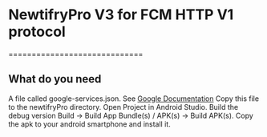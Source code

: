 # NewtifryPro V3 for FCM HTTP V1 protocol
=============================
## What do you need
A file called google-services.json. See [Google Documentation](https://firebase.google.com/docs/android/setup)
Copy this file to the newtifryPro directory.
Open Project in Android Studio.
Build the debug version Build -> Build App Bundle(s) / APK(s) -> Build APK(s).
Copy the apk to your android smartphone and install it.



